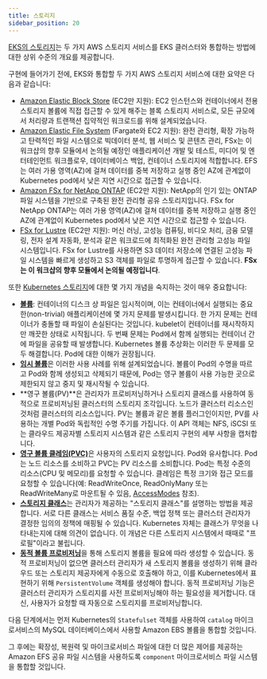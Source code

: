 ```yaml
---
title: 스토리지
sidebar_position: 20
---
```

[EKS의 스토리지](https://docs.aws.amazon.com/eks/latest/userguide/storage.html)는 두 가지 AWS 스토리지 서비스를 EKS 클러스터와 통합하는 방법에 대한 상위 수준의 개요를 제공합니다.

구현에 들어가기 전에, EKS와 통합할 두 가지 AWS 스토리지 서비스에 대한 요약은 다음과 같습니다:

- [Amazon Elastic Block Store](https://aws.amazon.com/ebs/) (EC2만 지원): EC2 인스턴스와 컨테이너에서 전용 스토리지 볼륨에 직접 접근할 수 있게 해주는 블록 스토리지 서비스로, 모든 규모에서 처리량과 트랜잭션 집약적인 워크로드를 위해 설계되었습니다.
- [Amazon Elastic File System](https://aws.amazon.com/efs/) (Fargate와 EC2 지원): 완전 관리형, 확장 가능하고 탄력적인 파일 시스템으로 빅데이터 분석, 웹 서비스 및 콘텐츠 관리, FSx는 이 워크샵의 향후 모듈에서 논의될 예정인 애플리케이션 개발 및 테스트, 미디어 및 엔터테인먼트 워크플로우, 데이터베이스 백업, 컨테이너 스토리지에 적합합니다. EFS는 여러 가용 영역(AZ)에 걸쳐 데이터를 중복 저장하고 실행 중인 AZ에 관계없이 Kubernetes pod에서 낮은 지연 시간으로 접근할 수 있습니다.
- [Amazon FSx for NetApp ONTAP](https://aws.amazon.com/fsx/netapp-ontap/) (EC2만 지원): NetApp의 인기 있는 ONTAP 파일 시스템을 기반으로 구축된 완전 관리형 공유 스토리지입니다. FSx for NetApp ONTAP는 여러 가용 영역(AZ)에 걸쳐 데이터를 중복 저장하고 실행 중인 AZ에 관계없이 Kubernetes pod에서 낮은 지연 시간으로 접근할 수 있습니다.
- [FSx for Lustre](https://aws.amazon.com/fsx/lustre/) (EC2만 지원): 머신 러닝, 고성능 컴퓨팅, 비디오 처리, 금융 모델링, 전자 설계 자동화, 분석과 같은 워크로드에 최적화된 완전 관리형 고성능 파일 시스템입니다. FSx for Lustre를 사용하면 S3 데이터 저장소에 연결된 고성능 파일 시스템을 빠르게 생성하고 S3 객체를 파일로 투명하게 접근할 수 있습니다. **FSx는 이 워크샵의 향후 모듈에서 논의될 예정입니다**.

또한 [Kubernetes 스토리지](https://kubernetes.io/docs/concepts/storage/)에 대한 몇 가지 개념을 숙지하는 것이 매우 중요합니다:

- [**볼륨**](https://kubernetes.io/docs/concepts/storage/volumes/): 컨테이너의 디스크 상 파일은 임시적이며, 이는 컨테이너에서 실행되는 중요한(non-trivial) 애플리케이션에 몇 가지 문제를 발생시킵니다. 한 가지 문제는 컨테이너가 충돌할 때 파일이 손실된다는 것입니다. kubelet이 컨테이너를 재시작하지만 깨끗한 상태로 시작됩니다. 두 번째 문제는 Pod에서 함께 실행되는 컨테이너 간에 파일을 공유할 때 발생합니다. Kubernetes 볼륨 추상화는 이러한 두 문제를 모두 해결합니다. Pod에 대한 이해가 권장됩니다.
- [**임시 볼륨**](https://kubernetes.io/docs/concepts/storage/ephemeral-volumes/)은 이러한 사용 사례를 위해 설계되었습니다. 볼륨이 Pod의 수명을 따르고 Pod와 함께 생성되고 삭제되기 때문에, Pod는 영구 볼륨이 사용 가능한 곳으로 제한되지 않고 중지 및 재시작될 수 있습니다.
- **영구 볼륨(PV)**은 관리자가 프로비저닝하거나 스토리지 클래스를 사용하여 동적으로 프로비저닝된 클러스터의 스토리지 조각입니다. 노드가 클러스터 리소스인 것처럼 클러스터의 리소스입니다. PV는 볼륨과 같은 볼륨 플러그인이지만, PV를 사용하는 개별 Pod와 독립적인 수명 주기를 가집니다. 이 API 객체는 NFS, iSCSI 또는 클라우드 제공자별 스토리지 시스템과 같은 스토리지 구현의 세부 사항을 캡처합니다.
- [**영구 볼륨 클레임(PVC)**](https://kubernetes.io/docs/concepts/storage/persistent-volumes/)은 사용자의 스토리지 요청입니다. Pod와 유사합니다. Pod는 노드 리소스를 소비하고 PVC는 PV 리소스를 소비합니다. Pod는 특정 수준의 리소스(CPU 및 메모리)를 요청할 수 있습니다. 클레임은 특정 크기와 접근 모드를 요청할 수 있습니다(예: ReadWriteOnce, ReadOnlyMany 또는 ReadWriteMany로 마운트될 수 있음, [AccessModes](https://kubernetes.io/docs/concepts/storage/persistent-volumes/#access-modes) 참조).
- [**스토리지 클래스**](https://kubernetes.io/docs/concepts/storage/storage-classes/)는 관리자가 제공하는 "스토리지 클래스"를 설명하는 방법을 제공합니다. 서로 다른 클래스는 서비스 품질 수준, 백업 정책 또는 클러스터 관리자가 결정한 임의의 정책에 매핑될 수 있습니다. Kubernetes 자체는 클래스가 무엇을 나타내는지에 대해 의견이 없습니다. 이 개념은 다른 스토리지 시스템에서 때때로 "프로필"이라고 불립니다.
- [**동적 볼륨 프로비저닝**](https://kubernetes.io/docs/concepts/storage/dynamic-provisioning/)을 통해 스토리지 볼륨을 필요에 따라 생성할 수 있습니다. 동적 프로비저닝이 없으면 클러스터 관리자가 새 스토리지 볼륨을 생성하기 위해 클라우드 또는 스토리지 제공자에게 수동으로 호출해야 하고, 이를 Kubernetes에서 표현하기 위해 `PersistentVolume` 객체를 생성해야 합니다. 동적 프로비저닝 기능은 클러스터 관리자가 스토리지를 사전 프로비저닝해야 하는 필요성을 제거합니다. 대신, 사용자가 요청할 때 자동으로 스토리지를 프로비저닝합니다.

다음 단계에서는 먼저 Kubernetes의 `Statefulset` 객체를 사용하여 `catalog` 마이크로서비스의 MySQL 데이터베이스에서 사용할 Amazon EBS 볼륨을 통합할 것입니다.

그 후에는 확장성, 복원력 및 마이크로서비스 파일에 대한 더 많은 제어를 제공하는 Amazon EFS 공유 파일 시스템을 사용하도록 `component` 마이크로서비스 파일 시스템을 통합할 것입니다.
